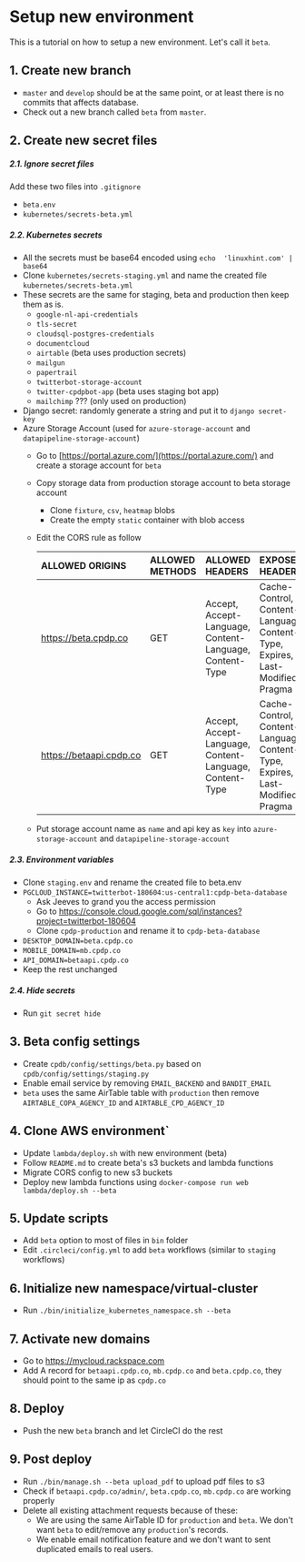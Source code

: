 # Setup new environment
This is a tutorial on how to setup a new environment. Let's call it `beta`.

## 1. Create new branch
- `master` and `develop` should be at the same point, or at least there is no commits that affects database.
- Check out a new branch called `beta` from `master`.

## 2. Create new secret files
##### 2.1. Ignore secret files
Add these two files into `.gitignore`
- `beta.env`
- `kubernetes/secrets-beta.yml`

##### 2.2. Kubernetes secrets
- All the secrets must be base64 encoded using `echo  'linuxhint.com' | base64`
- Clone `kubernetes/secrets-staging.yml` and name the created file `kubernetes/secrets-beta.yml`
- These secrets are the same for staging, beta and production then keep them as is. 
    - `google-nl-api-credentials`
    - `tls-secret`
    - `cloudsql-postgres-credentials`
    - `documentcloud`
    - `airtable` (beta uses production secrets)
    - `mailgun`
    - `papertrail`
    - `twitterbot-storage-account`
    - `twitter-cpdpbot-app` (beta uses staging bot app)
    - `mailchimp` ??? (only used on production)
- Django secret: randomly generate a string and put it to `django secret-key`
- Azure Storage Account (used for `azure-storage-account` and `datapipeline-storage-account`)
    - Go to [https://portal.azure.com/](https://portal.azure.com/) and create a storage account for `beta`
    - Copy storage data from production storage account to beta storage account
        + Clone `fixture`, `csv`, `heatmap` blobs 
        + Create the empty `static` container with blob access
    - Edit the CORS rule as follow
    
        | ALLOWED ORIGINS | ALLOWED METHODS | ALLOWED HEADERS                                         | EXPOSED HEADERS                                                               |
        |:----------------|:----------------|:--------------------------------------------------------|:------------------------------------------------------------------------------|
        | https://beta.cpdp.co | GET             | Accept, Accept-Language, Content-Language, Content-Type | Cache-Control, Content-Language, Content-Type, Expires, Last-Modified, Pragma |
        | https://betaapi.cpdp.co | GET             | Accept, Accept-Language, Content-Language, Content-Type | Cache-Control, Content-Language, Content-Type, Expires, Last-Modified, Pragma |
    - Put storage account name as `name` and api key as `key` into `azure-storage-account` and `datapipeline-storage-account`

##### 2.3. Environment variables
- Clone `staging.env` and rename the created file to beta.env
- `PGCLOUD_INSTANCE=twitterbot-180604:us-central1:cpdp-beta-database`
    - Ask Jeeves to grand you the access permission
    - Go to https://console.cloud.google.com/sql/instances?project=twitterbot-180604
    - Clone `cpdp-production` and rename it to `cpdp-beta-database`
- `DESKTOP_DOMAIN=beta.cpdp.co`
- `MOBILE_DOMAIN=mb.cpdp.co`
- `API_DOMAIN=betaapi.cpdp.co`
- Keep the rest unchanged

##### 2.4. Hide secrets
  - Run `git secret hide`
  
## 3. Beta config settings
- Create `cpdb/config/settings/beta.py` based on `cpdb/config/settings/staging.py`
- Enable email service by removing `EMAIL_BACKEND` and `BANDIT_EMAIL`
- `beta` uses the same AirTable table with `production` then remove `AIRTABLE_COPA_AGENCY_ID` and `AIRTABLE_CPD_AGENCY_ID`

## 4. Clone AWS environment`
- Update `lambda/deploy.sh` with new environment (beta)
- Follow `README.md` to create beta's s3 buckets and lambda functions
- Migrate CORS config to new s3 buckets
- Deploy new lambda functions using `docker-compose run web lambda/deploy.sh --beta`

## 5. Update scripts
- Add `beta` option to most of files in `bin` folder
- Edit `.circleci/config.yml` to add `beta` workflows (similar to `staging` workflows) 

## 6. Initialize new namespace/virtual-cluster
- Run `./bin/initialize_kubernetes_namespace.sh --beta`
   
## 7. Activate new domains
- Go to https://mycloud.rackspace.com
- Add A record for `betaapi.cpdp.co`, `mb.cpdp.co` and `beta.cpdp.co`, they should point to the same ip as `cpdp.co`

## 8. Deploy
- Push the new `beta` branch and let CircleCI do the rest
  
## 9. Post deploy
- Run `./bin/manage.sh --beta upload_pdf` to upload pdf files to s3
- Check if `betaapi.cpdp.co/admin/`, `beta.cpdp.co`, `mb.cpdp.co` are working properly
- Delete all existing attachment requests because of these:
    - We are using the same AirTable ID for `production` and `beta`. We don't want `beta` to edit/remove any `production`'s records.
    - We enable email notification feature and we don't want to sent duplicated emails to real users.
